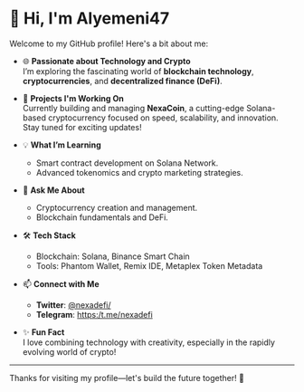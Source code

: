 # 👋 Hi, I'm Alyemeni47

Welcome to my GitHub profile! Here's a bit about me:

- 🌐 **Passionate about Technology and Crypto**  
  I’m exploring the fascinating world of **blockchain technology**, **cryptocurrencies**, and **decentralized finance (DeFi)**.

- 🔧 **Projects I'm Working On**  
  Currently building and managing **NexaCoin**, a cutting-edge Solana-based cryptocurrency focused on speed, scalability, and innovation. Stay tuned for exciting updates!

- 💡 **What I’m Learning**  
  - Smart contract development on Solana Network.  
  - Advanced tokenomics and crypto marketing strategies.  

- 💬 **Ask Me About**  
  - Cryptocurrency creation and management.  
  - Blockchain fundamentals and DeFi.  

- 🛠️ **Tech Stack**  
  - Blockchain: Solana, Binance Smart Chain  
  - Tools: Phantom Wallet, Remix IDE, Metaplex Token Metadata  

- 📫 **Connect with Me**  
  - **Twitter**: [@nexadefi/](#)  
  - **Telegram**: [https:/t.me/nexadefi](#)  

- ✨ **Fun Fact**  
  I love combining technology with creativity, especially in the rapidly evolving world of crypto!

---

Thanks for visiting my profile—let's build the future together! 🚀
